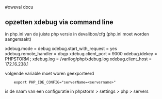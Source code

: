 #oweval docu
## opzetten xdebug via command line
in php.ini van de juiste php versie in devalibox/cfg (php.ini moet worden aangemaakt)

xdebug.mode               = debug
xdebug.start_with_request = yes
xdebug.remote_handler   = dbgp
xdebug.client_port      = 9000
xdebug.idekey           = PHPSTORM
; xdebug.log       = /var/log/php/xdebug.log
xdebug.client_host			= 172.16.238.1


volgende variable moet woren geexporteerd

		export PHP_IDE_CONFIG="serverName=<servername>"

<servername> is de naam van een configuratie in phpstorm > settings > php > servers
